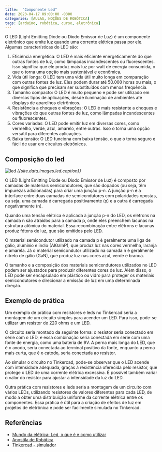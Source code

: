 ```yaml
---
title:  "Componente Led"
date: 2023-04-17 09:00:00 -0300
categories: [AULAS, NOÇÕES DE ROBÓTICA]
tags: [arduino, robótica, curso, eletrônica]
---
```

O LED (Light Emitting Diode ou Diodo Emissor de Luz) é um componente eletrônico que emite luz quando uma corrente elétrica passa por ele. Algumas características do LED são:

1. Eficiência energética: O LED é mais eficiente energeticamente do que outras fontes de luz, como lâmpadas incandescentes ou fluorescentes. Isso significa que ele produz mais luz por watt de energia consumida, o que o torna uma opção mais sustentável e econômica.
2. Vida útil longa: O LED tem uma vida útil muito longa em comparação com outras fontes de luz. Eles podem durar até 50.000 horas ou mais, o que significa que precisam ser substituídos com menos frequência.
3. Tamanho compacto: O LED é muito pequeno e pode ser utilizado em diversos tipos de aplicações, desde iluminação de ambientes até displays de aparelhos eletrônicos.
4. Resistência a choques e vibrações: O LED é mais resistente a choques e vibrações do que outras fontes de luz, como lâmpadas incandescentes ou fluorescentes.
5. Cores variadas: O LED pode emitir luz em diversas cores, como vermelho, verde, azul, amarelo, entre outras. Isso o torna uma opção versátil para diferentes aplicações.
6. Baixa tensão: O LED funciona com baixa tensão, o que o torna seguro e fácil de usar em circuitos eletrônicos.

## Composição do led

![led]({{site.data.images.led.link}})
_{{site.data.images.led.caption}}_

O LED (Light Emitting Diode ou Diodo Emissor de Luz) é composto por camadas de materiais semicondutores, que são dopados (ou seja, têm impurezas adicionadas) para criar uma junção p-n. A junção p-n é a interface entre duas camadas de semicondutores com polaridades opostas, ou seja, uma camada é carregada positivamente (p) e a outra é carregada negativamente (n).

Quando uma tensão elétrica é aplicada à junção p-n do LED, os elétrons na camada n são atraídos para a camada p, onde eles preenchem lacunas na estrutura atômica do material. Essa recombinação entre elétrons e lacunas produz fótons de luz, que são emitidos pelo LED.

O material semicondutor utilizado na camada p é geralmente uma liga de gálio, alumínio e índio (AlGaInP), que produz luz nas cores vermelha, laranja e amarela. Já o material semicondutor utilizado na camada n é geralmente nitreto de gálio (GaN), que produz luz nas cores azul, verde e branca.

O tamanho e a composição dos materiais semicondutores utilizados no LED podem ser ajustados para produzir diferentes cores de luz. Além disso, o LED pode ser encapsulado em plástico ou vidro para proteger os materiais semicondutores e direcionar a emissão de luz em uma determinada direção.

## Exemplo de prática

Um exemplo de prática com resistores e leds no Tinkercad seria a montagem de um circuito simples para acender um LED. Para isso, pode-se utilizar um resistor de 220 ohms e um LED.

O circuito seria montado da seguinte forma: o resistor seria conectado em série com o LED, e essa combinação seria conectada em série com uma fonte de energia, como uma bateria de 9V. A perna mais longa do LED, que é o anodo, seria conectada ao terminal positivo da fonte, enquanto a perna mais curta, que é o catodo, seria conectada ao resistor.

Ao simular o circuito no Tinkercad, pode-se observar que o LED acende com intensidade adequada, graças à resistência oferecida pelo resistor, que protege o LED de uma corrente elétrica excessiva. É possível também variar o valor do resistor para ajustar a intensidade da luz do LED.

Outra prática com resistores e leds seria a montagem de um circuito com vários LEDs, utilizando resistores de valores diferentes para cada LED, de modo a obter uma distribuição uniforme da corrente elétrica entre os componentes. Essa prática é útil para a criação de efeitos de luz em projetos de eletrônica e pode ser facilmente simulada no Tinkercad.

## Referências

- [Mundo da elétrica: Led, o que é e como utilizar](https://www.mundodaeletrica.com.br/led-o-que-e-e-como-utilizar/)
- [Apostila de Robótica]({{site.data.references.apostilas.informatica[3].link}})
- [Tinkercad - simulador](https://www.tinkercad.com/)
